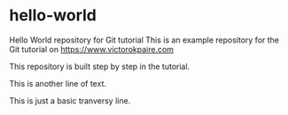 # hello-world
Hello World repository for Git tutorial 
This is an example repository for the Git tutorial on https://www.victorokpaire.com

This repository is built step by step in the tutorial.


This is another line of text.


This is just a basic tranversy line.